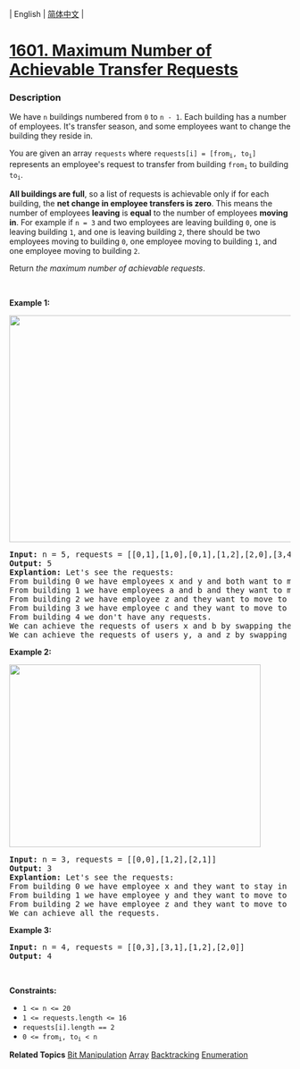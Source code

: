| English | [简体中文](README.md) |

# [1601. Maximum Number of Achievable Transfer Requests](https://leetcode.cn/problems/maximum-number-of-achievable-transfer-requests)
 ### Description
<p>We have <code>n</code> buildings numbered from <code>0</code> to <code>n - 1</code>. Each building has a number of employees. It&#39;s transfer season, and some employees want to change the building they reside in.</p>

<p>You are given an array <code>requests</code> where <code>requests[i] = [from<sub>i</sub>, to<sub>i</sub>]</code> represents an employee&#39;s request to transfer from building <code>from<sub>i</sub></code> to building <code>to<sub>i</sub></code>.</p>

<p><strong>All buildings are full</strong>, so a list of requests is achievable only if for each building, the <strong>net change in employee transfers is zero</strong>. This means the number of employees <strong>leaving</strong> is <strong>equal</strong> to the number of employees <strong>moving in</strong>. For example if <code>n = 3</code> and two employees are leaving building <code>0</code>, one is leaving building <code>1</code>, and one is leaving building <code>2</code>, there should be two employees moving to building <code>0</code>, one employee moving to building <code>1</code>, and one employee moving to building <code>2</code>.</p>

<p>Return <em>the maximum number of achievable requests</em>.</p>

<p>&nbsp;</p>
<p><strong class="example">Example 1:</strong></p>
<img alt="" src="https://assets.leetcode.com/uploads/2020/09/10/move1.jpg" style="width: 600px; height: 406px;" />
<pre>
<strong>Input:</strong> n = 5, requests = [[0,1],[1,0],[0,1],[1,2],[2,0],[3,4]]
<strong>Output:</strong> 5
<strong>Explantion:</strong> Let&#39;s see the requests:
From building 0 we have employees x and y and both want to move to building 1.
From building 1 we have employees a and b and they want to move to buildings 2 and 0 respectively.
From building 2 we have employee z and they want to move to building 0.
From building 3 we have employee c and they want to move to building 4.
From building 4 we don&#39;t have any requests.
We can achieve the requests of users x and b by swapping their places.
We can achieve the requests of users y, a and z by swapping the places in the 3 buildings.
</pre>

<p><strong class="example">Example 2:</strong></p>
<img alt="" src="https://assets.leetcode.com/uploads/2020/09/10/move2.jpg" style="width: 450px; height: 327px;" />
<pre>
<strong>Input:</strong> n = 3, requests = [[0,0],[1,2],[2,1]]
<strong>Output:</strong> 3
<strong>Explantion:</strong> Let&#39;s see the requests:
From building 0 we have employee x and they want to stay in the same building 0.
From building 1 we have employee y and they want to move to building 2.
From building 2 we have employee z and they want to move to building 1.
We can achieve all the requests. </pre>

<p><strong class="example">Example 3:</strong></p>

<pre>
<strong>Input:</strong> n = 4, requests = [[0,3],[3,1],[1,2],[2,0]]
<strong>Output:</strong> 4
</pre>

<p>&nbsp;</p>
<p><strong>Constraints:</strong></p>

<ul>
	<li><code>1 &lt;= n &lt;= 20</code></li>
	<li><code>1 &lt;= requests.length &lt;= 16</code></li>
	<li><code>requests[i].length == 2</code></li>
	<li><code>0 &lt;= from<sub>i</sub>, to<sub>i</sub> &lt; n</code></li>
</ul>

**Related Topics**  [Bit Manipulation](https://leetcode.cn/tag/bit-manipulation) [Array](https://leetcode.cn/tag/array) [Backtracking](https://leetcode.cn/tag/backtracking) [Enumeration](https://leetcode.cn/tag/enumeration) 